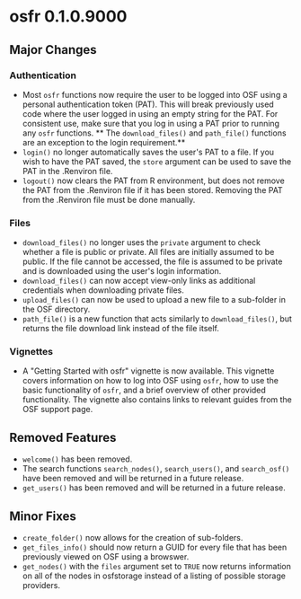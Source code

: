 # osfr 0.1.0.9000

## Major Changes

### Authentication

* Most `osfr` functions now require the user to be logged into OSF using 
a personal authentication token (PAT). This will break previously used code 
where the user logged in using an empty string for the PAT. For consistent use, 
make sure that you log in using a PAT prior to running any `osfr` functions. **
The `download_files()` and `path_file()` functions are an exception to the login 
requirement.**
* `login()` no longer automatically saves the user's PAT to a file. If you wish 
to have the PAT saved, the `store` argument can be used to save the PAT in the 
.Renviron file.
* `logout()` now clears the PAT from R environment, but does not remove the PAT 
from the .Renviron file if it has been stored. Removing the PAT from the 
.Renviron file must be done manually.

### Files

* `download_files()` no longer uses the `private` argument to check whether a 
file is public or private. All files are initially assumed to be public. If the 
file cannot be accessed, the file is assumed to be private and is downloaded 
using the user's login information.
* `download_files()` can now accept view-only links as additional credentials 
when downloading private files.
* `upload_files()` can now be used to upload a new file to a sub-folder in the 
OSF directory.
* `path_file()` is a new function that acts similarly to `download_files()`, but 
returns the file download link instead of the file itself.

### Vignettes

* A "Getting Started with osfr" vignette is now available. This vignette covers 
information on how to log into OSF using `osfr`, how to use the basic 
functionality of `osfr`, and a brief overview of other provided functionality. 
The vignette also contains links to relevant guides from the OSF support page.

## Removed Features

* `welcome()` has been removed.
* The search functions `search_nodes()`, `search_users()`, and `search_osf()` 
have been removed and will be returned in a future release.
* `get_users()` has been removed and will be returned in a future release.

## Minor Fixes

* `create_folder()` now allows for the creation of sub-folders. 
* `get_files_info()` should now return a GUID for every file that has been 
previously viewed on OSF using a browswer.
* `get_nodes()` with the `files` argument set to `TRUE` now returns information 
on all of the nodes in osfstorage instead of a listing of possible storage 
providers.
